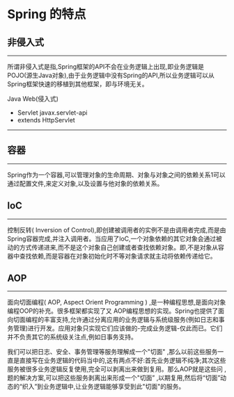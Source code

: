 # **Spring 的特点**
## **非侵入式**
---

所谓非侵入式是指,Spring框架的API不会在业务逻辑上出现,即业务逻辑是POJO(源生Java对象),由于业务逻辑中没有Spring的API,所以业务逻辑可以从Spring框架快速的移植到其他框架，即与环境无关。

Java Web(侵入式)
- Servlet javax.servlet-api
- extends HttpServlet
    
---

## **容器**
---

Spring作为一个容器,可以管理对象的生命周期、对象与对象之间的依赖关系1可以通过配置文件,来定义对象,以及设置与他对象的依赖关系。

## **loC**
---

控制反转( Inversion of Control),即创建被调用者的实例不是由调用者完成,而是由Spring容器完成,并注入调用者。当应用了loC,一个对象依赖的其它对象会通过被动的方式传递进来,而不是这个对象自己创建或者查找依赖对象。即,不是对象从容器中查找依赖,而是容器在对象初始化时不等对象请求就主动将依赖传递给它。

## **AOP**
---

面向切面编程( AOP, Aspect Orient Programming ) ,是一种编程思想,是面向对象编程OOP的补充。很多框架都实现了又 AOP编程思想的实现。Spring也提供了面向切面编程的丰富支持,允许通过分离应用的业务逻辑与系统级服务(例如日志和事务管理)进行开发。应用对象只实现它们应该做的-完成业务逻辑-仅此而已。它们并不负责其它的系统级关注点,例如日事务支持。

我们可以把日志、安全、事务管理等服务理解成一个"切面" ,那么以前这些服务一直是直接写在业务逻辑的代码当中的,这有两点不好:首先业务逻辑不纯净;其次这些服务被很多业务逻辑反复使用,完全可以剥离出来做到复用。那么AOP就是这些问 ,题的解决方案,可以把这些服务剥离出来形成一个"切面” ,以期复用,然后将“切面”动态的“织入”到业务逻辑中,让业务逻辑能够享受到此"切面"的服务。